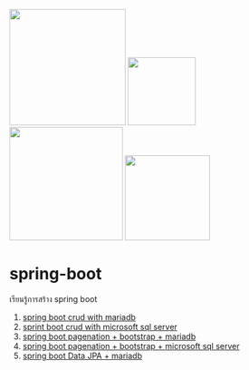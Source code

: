<img src="https://user-images.githubusercontent.com/89516355/235413669-bdfc33af-e54a-416b-85de-1392e87c4b8d.png" width="205">          <img src="https://user-images.githubusercontent.com/89516355/235414368-0ee8b98d-647a-4c17-a031-df3a9b796b20.png" width="120">         <img src="https://user-images.githubusercontent.com/89516355/235414515-ddc2eefb-cf26-4b64-b079-b2545b7dc7af.png" width="200"> <img src="https://user-images.githubusercontent.com/89516355/235414740-b026e4ab-ec8b-46f7-a492-b57bc076f6be.png" width="150">



# spring-boot 

เรียนรู้การสร้าง spring boot
1. <a href="#"> spring boot crud with mariadb </a>
2. <a href="#"> sprint boot crud with microsoft sql server </a>
3. <a href="#"> spring boot pagenation + bootstrap + mariadb </a>
4. <a href="#"> spring boot pagenation + bootstrap + microsoft sql server  </a>
5. <a href="#"> spring boot Data JPA + mariadb  </a>

